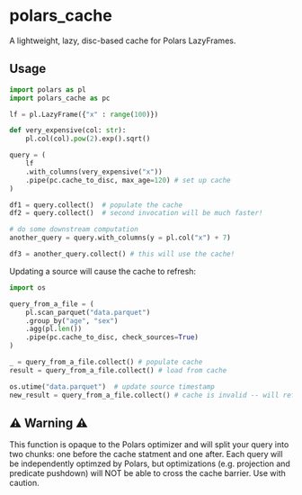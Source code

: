 # polars_cache

A lightweight, lazy, disc-based cache for Polars LazyFrames.

## Usage

```python
import polars as pl
import polars_cache as pc

lf = pl.LazyFrame({"x" : range(100)})

def very_expensive(col: str):
    pl.col(col).pow(2).exp().sqrt()

query = (
    lf
    .with_columns(very_expensive("x"))
    .pipe(pc.cache_to_disc, max_age=120) # set up cache
)

df1 = query.collect()  # populate the cache
df2 = query.collect()  # second invocation will be much faster!

# do some downstream computation
another_query = query.with_columns(y = pl.col("x") + 7)

df3 = another_query.collect() # this will use the cache!
```

Updating a source will cause the cache to refresh:

```python
import os

query_from_a_file = (
    pl.scan_parquet("data.parquet")
    .group_by("age", "sex")
    .agg(pl.len())
    .pipe(pc.cache_to_disc, check_sources=True)
)

_ = query_from_a_file.collect() # populate cache
result = query_from_a_file.collect() # load from cache

os.utime("data.parquet")  # update source timestamp
new_result = query_from_a_file.collect() # cache is invalid -- will refresh
```

## ⚠️ Warning ⚠️

This function is opaque to the Polars optimizer and will split your query into
two chunks: one before the cache statment and one after. Each query will be
independently optimzed by Polars, but optimizations (e.g. projection and
predicate pushdown) will NOT be able to cross the cache barrier. Use with
caution.
